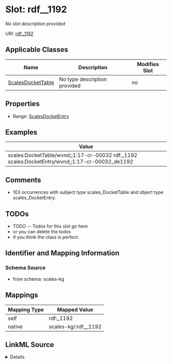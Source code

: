 

# Slot: rdf__1192


_No slot description provided_





URI: [rdf:_1192](http://www.w3.org/1999/02/22-rdf-syntax-ns#_1192)



<!-- no inheritance hierarchy -->





## Applicable Classes

| Name | Description | Modifies Slot |
| --- | --- | --- |
| [ScalesDocketTable](../classes/ScalesDocketTable.md) | No type description provided |  no  |







## Properties

* Range: [ScalesDocketEntry](../classes/ScalesDocketEntry.md)






## Examples

| Value |
| --- |
| scales:DocketTable/wvnd;;1:17-cr-00032 rdf:_1192 scales:DocketEntry/wvnd;;1:17-cr-00032_de1192 |

## Comments

* 103 occurrences with subject type scales_DocketTable and object type scales_DocketEntry.

## TODOs

* TODO -- Todos for this slot go here
* or you can delete the todos
* if you think the class is perfect.

## Identifier and Mapping Information







### Schema Source


* from schema: scales-kg




## Mappings

| Mapping Type | Mapped Value |
| ---  | ---  |
| self | rdf:_1192 |
| native | scales-kg/:rdf__1192 |




## LinkML Source

<details>
```yaml
name: rdf__1192
description: No slot description provided
todos:
- TODO -- Todos for this slot go here
- or you can delete the todos
- if you think the class is perfect.
comments:
- 103 occurrences with subject type scales_DocketTable and object type scales_DocketEntry.
examples:
- value: scales:DocketTable/wvnd;;1:17-cr-00032 rdf:_1192 scales:DocketEntry/wvnd;;1:17-cr-00032_de1192
from_schema: scales-kg
rank: 1000
slot_uri: rdf:_1192
alias: rdf__1192
domain_of:
- scales_DocketTable
range: scales_DocketEntry

```
</details>